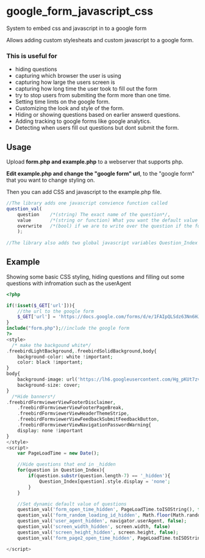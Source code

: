 # google_form_javascript_css
System to embed css and javascript in to a google form

Allows adding custom stylesheats and custom javascript to
a google form.

### This is useful for
* hiding questions
* capturing which browser the user is using
* capturing how large the users screen is
* capturing how long time the user took to fill out the form
* try to stop users from submiting the form more than one time.
* Setting time limts on the google form.
* Customizing the look and style of the form.
* Hiding or showing questions based on earlier answerd questions.
* Adding tracking to google forms like google analytics.
* Detecting when users fill out questions but dont submit the form.


## Usage
Upload **form.php and example.php** to a webserver that supports php.

**Edit example.php and change the "google form" url**, to the "google form" that you want to change styling on.

Then you can add CSS and javascript to the example.php file.

```javascript
//The library adds one javascript convience function called
question_val(
	question	/*(string) The exact name of the question*/,
	value		/*(string or function) What you want the default value to be, can be a value or a function (that will be called when the question is loaded)*/
	overwrite	/*(bool) if we are to write over the question if the form loads with a saved answer*/
	);
	
//The library also adds two global javascript variables Question_Index and Headers_Index which contain the dom elements of all questions and headers.
```

## Example
Showing some basic CSS styling, hiding questions and filling out some questions with infromation such as the userAgent

```php
<?php

if(!isset($_GET['url'])){
	//the url to the google form
	$_GET['url'] = 'https://docs.google.com/forms/d/e/1FAIpQLSdz63Nn6HJw7h2SSJT88-3R63VBq0g7-K4f1xqUSzTykWkRgg/viewform';
}
include("form.php");//include the google form 
?>
<style>
  /* make the backgound white*/
.freebirdLightBackground,.freebirdSolidBackground,body{
	background-color: white !important;
	color: black !important;
}
body{
	background-image: url('https://lh6.googleusercontent.com/Hg_pKUt7zv8FUokb5DMz0h88wR52H_6yREYm8Ei-zftGJBfnS4ym3mmBCxdFskA0dpA8t6IHSt5f3F_5n4uo4Uv8bp7AsatykB_8z2rPaFqOK-mJ0BlDSYHonBf5I88tfg=w740');
	background-size: cover;
}
  /*Hide banners*/
.freebirdFormviewerViewFooterDisclaimer,
	.freebirdFormviewerViewFooterPageBreak,
	.freebirdFormviewerViewHeaderThemeStripe,
	.freebirdFormviewerViewFeedbackSubmitFeedbackButton,
	.freebirdFormviewerViewNavigationPasswordWarning{
    display: none !important
}
</style>
<script>
	var PageLoadTime = new Date();

	//Hide questions that end in _hidden
	for(question in Question_Index){
		if(question.substr(question.length-7) == '_hidden'){
			Question_Index[question].style.display = 'none';
		}
	}

	//Set dynamic default value of questions
	question_val('form_open_time_hidden', PageLoadTime.toISOString(), false);
	question_val('form_random_loading_id_hidden', Math.floor(Math.random() * 1000000), false);
	question_val('user_agent_hidden', navigator.userAgent, false);
	question_val('screen_width_hidden', screen.width, false)
	question_val('screen_height_hidden', screen.height, false);
	question_val('form_page2_open_time_hidden', PageLoadTime.toISOString(), false);

</script>
```
